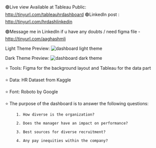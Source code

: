 🟢Live view Available at Tableau Public: http://tinyurl.com/tableauhrdashboard
🟢LinkedIn post : http://tinyurl.com/hrdashlinkedin

🟢Message me in LinkedIn if u have any doubts / need figma file - http://tinyurl.com/aaghashmli

Light Theme Preview:
![dashboard light theme](https://github.com/aaghashm/Tableau/assets/66006584/c3347ce6-f7f5-4c27-bdd3-b21a95f8876a)

Dark Theme Preview:
![dashboard dark theme](https://github.com/aaghashm/Tableau/assets/66006584/90f8aad2-4db9-44ed-baf3-68c88acd7fe8)


⭐ Tools: Figma for the background layout and Tableau for the data part

⭐ Data: HR Dataset from Kaggle

⭐ Font: Roboto by Google

⭐ The purpose of the dashboard is to answer the following questions:

         1. How diverse is the organization?

         2. Does the manager have an impact on performance?

         3. Best sources for diverse recruitment? 

         4. Any pay inequities within the company?
